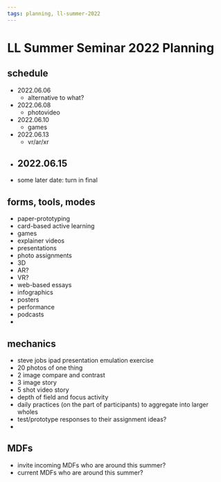 ```yaml
---
tags: planning, ll-summer-2022
---
```


# LL Summer Seminar 2022 Planning

## schedule

- 2022.06.06
    - alternative to what?
- 2022.06.08
    - photovideo
- 2022.06.10
    - games
- 2022.06.13
    - vr/ar/xr
- 2022.06.15
    - 
- some later date: turn in final

## forms, tools, modes

- paper-prototyping
- card-based active learning
- games
- explainer videos
- presentations
- photo assignments
- 3D 
- AR?
- VR?
- web-based essays
- infographics
- posters
- performance
- podcasts 
- 


## mechanics

- steve jobs ipad presentation emulation exercise
- 20 photos of one thing
- 2 image compare and contrast
- 3 image story
- 5 shot video story
- depth of field and focus activity
- daily practices (on the part of participants) to aggregate into larger wholes
- test/prototype responses to their assignment ideas?
- 

## MDFs
- invite incoming MDFs who are around this summer?
- current MDFs who are around this summer?